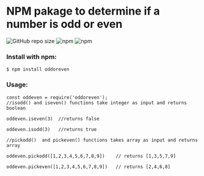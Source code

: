 # NPM pakage to determine if a number is odd or even
![GitHub repo size](https://img.shields.io/github/repo-size/kaushikappani/oddoreven)
![npm](https://img.shields.io/npm/v/oddoreven?logo=npm)
![npm](https://img.shields.io/npm/dm/oddoreven?logo=npm)
### Install with npm:
```
$ npm install oddoreven
```


### Usage:
```
const oddeven = require('oddoreven');
//isodd() and iseven() functions take integer as input and returns boolean

oddeven.iseven(3)  //returns false     

oddeven.isodd(3)   //returns true
```
```
//pickodd()  and pickeven() functions takes array as input and returns array

oddeven.pickodd([1,2,3,4,5,6,7,8,9])    // returns [1,3,5,7,9]

oddeven.pickeven([1,2,3,4,5,6,7,8,9])   // returns [2,4,6,8]

```
